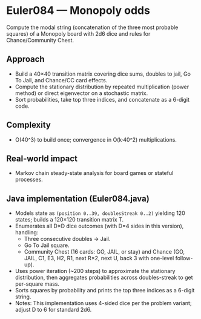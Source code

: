 # Euler084 — Monopoly odds

Compute the modal string (concatenation of the three most probable squares) of a Monopoly board with 2d6 dice and rules for Chance/Community Chest.

## Approach

- Build a 40×40 transition matrix covering dice sums, doubles to jail, Go To Jail, and Chance/CC card effects.
- Compute the stationary distribution by repeated multiplication (power method) or direct eigenvector on a stochastic matrix.
- Sort probabilities, take top three indices, and concatenate as a 6-digit code.

## Complexity
- O(40^3) to build once; convergence in O(k·40^2) multiplications.

## Real-world impact
- Markov chain steady-state analysis for board games or stateful processes.

## Java implementation (Euler084.java)
- Models state as `(position 0..39, doublesStreak 0..2)` yielding 120 states; builds a 120×120 transition matrix T.
- Enumerates all D×D dice outcomes (with D=4 sides in this version), handling:
	- Three consecutive doubles → Jail.
	- Go To Jail square.
	- Community Chest (16 cards: GO, JAIL, or stay) and Chance (GO, JAIL, C1, E3, H2, R1, next R×2, next U, back 3 with one-level follow-up).
- Uses power iteration (~200 steps) to approximate the stationary distribution, then aggregates probabilities across doubles-streak to get per-square mass.
- Sorts squares by probability and prints the top three indices as a 6-digit string.
- Notes: This implementation uses 4-sided dice per the problem variant; adjust D to 6 for standard 2d6.
